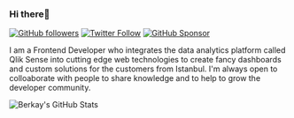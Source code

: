 <!--
**berkayaskin/berkayaskin** is a ✨ _special_ ✨ repository because its `README.md` (this file) appears on your GitHub profile.

Here are some ideas to get you started:

- 🔭 I’m currently working on ...
- 🌱 I’m currently learning ...
- 👯 I’m looking to collaborate on ...
- 🤔 I’m looking for help with ...
- 💬 Ask me about ...
- 📫 How to reach me: ...
- 😄 Pronouns: ...
- ⚡ Fun fact: ...
-->
### Hi there👋

[![GitHub followers](https://img.shields.io/github/followers/berkayaskin?label=Follow%20at%20GitHub&style=for-the-badge)](https://github.com/berkayaskin)
[![Twitter Follow](https://img.shields.io/twitter/follow/berkayaskin?label=Follow%20at%20Twitter&style=for-the-badge)](https://twitter.com/berkayaskin)
[![GitHub Sponsor](https://img.shields.io/badge/SUPPORT%20AT-GITHUB-blue?style=for-the-badge)](https://github.com/sponsors/berkayaskin)

I am a Frontend Developer who integrates the data analytics platform called Qlik Sense into cutting edge web technologies to create fancy dashboards and custom solutions for the customers from Istanbul. I'm always open to colloaborate with people to share knowledge and to help to grow the developer community.

![Berkay's GitHub Stats](https://github-readme-stats.vercel.app/api?username=berkayaskin&show_icons=true)
